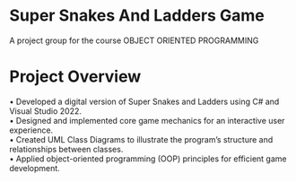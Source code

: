 # Super Snakes And Ladders Game
A project group for the course OBJECT ORIENTED PROGRAMMING
# Project Overview
 •  Developed a digital version of Super Snakes and Ladders using C# and Visual Studio 2022. <br>
 •  Designed and implemented core game mechanics for an interactive user experience. <br>
 •  Created UML Class Diagrams to illustrate the program’s structure and relationships between classes. <br>
 •  Applied object-oriented programming (OOP) principles for efficient game development.
